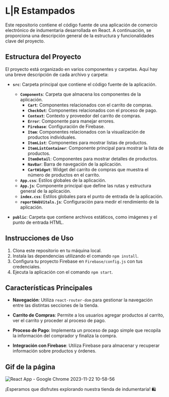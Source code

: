 # L|R Estampados

Este repositorio contiene el código fuente de una aplicación de comercio electrónico de indumentaria desarrollada en React. A continuación, se proporciona una descripción general de la estructura y funcionalidades clave del proyecto.

## Estructura del Proyecto

El proyecto está organizado en varios componentes y carpetas. Aquí hay una breve descripción de cada archivo y carpeta:

- **`src`**: Carpeta principal que contiene el código fuente de la aplicación.
  - **`Components`**: Carpeta que almacena los componentes de la aplicación.
    - **`Cart`**: Componentes relacionados con el carrito de compras.
    - **`CheckOut`**: Componentes relacionados con el proceso de pago.
    - **`Context`**: Contexto y proveedor del carrito de compras.
    - **`Error`**: Componente para manejar errores.
    - **`Firebase`**: Configuración de Firebase.
    - **`Item`**: Componentes relacionados con la visualización de productos individuales.
    - **`ItemList`**: Componentes para mostrar listas de productos.
    - **`ItemListContainer`**: Componente principal para mostrar la lista de productos.
    - **`ItemDetail`**: Componentes para mostrar detalles de productos.
    - **`NavBar`**: Barra de navegación de la aplicación.
    - **`CartWidget`**: Widget del carrito de compras que muestra el número de productos en el carrito.
  - **`App.css`**: Estilos globales de la aplicación.
  - **`App.js`**: Componente principal que define las rutas y estructura general de la aplicación.
  - **`index.css`**: Estilos globales para el punto de entrada de la aplicación.
  - **`reportWebVitals.js`**: Configuración para medir el rendimiento de la aplicación.

- **`public`**: Carpeta que contiene archivos estáticos, como imágenes y el punto de entrada HTML.

## Instrucciones de Uso

1. Clona este repositorio en tu máquina local.
2. Instala las dependencias utilizando el comando `npm install`.
3. Configura tu proyecto Firebase en `Firebase/config.js` con tus credenciales.
4. Ejecuta la aplicación con el comando `npm start`.

## Características Principales

- **Navegación**: Utiliza `react-router-dom` para gestionar la navegación entre las distintas secciones de la tienda.

- **Carrito de Compras**: Permite a los usuarios agregar productos al carrito, ver el carrito y proceder al proceso de pago.

- **Proceso de Pago**: Implementa un proceso de pago simple que recopila la información del comprador y finaliza la compra.

- **Integración con Firebase**: Utiliza Firebase para almacenar y recuperar información sobre productos y órdenes.

## Gif de la página

![React App - Google Chrome 2023-11-22 10-58-56](https://github.com/leandroren/EntregaFinalCoderHouseRen/assets/103762408/8f87bdb2-5f4e-4783-9a82-1b1777175b17)

¡Esperamos que disfrutes explorando nuestra tienda de indumentaria! 🛍️
